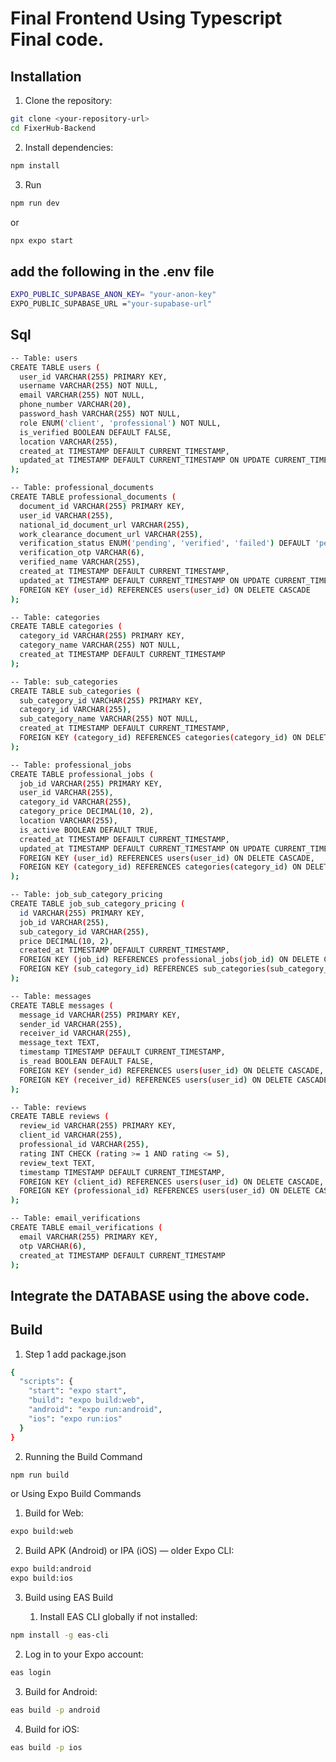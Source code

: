 # Final Frontend Using Typescript Final code.

## Installation

1. Clone the repository:
```bash
git clone <your-repository-url>
cd FixerHub-Backend
```

2. Install dependencies:
```bash
npm install
```

3. Run
```bash
npm run dev
```
or
```bash
npx expo start
```
## add the following in the .env file

```bash
EXPO_PUBLIC_SUPABASE_ANON_KEY= "your-anon-key"
EXPO_PUBLIC_SUPABASE_URL ="your-supabase-url"
```

## Sql 
```bash
-- Table: users
CREATE TABLE users (
  user_id VARCHAR(255) PRIMARY KEY,
  username VARCHAR(255) NOT NULL,
  email VARCHAR(255) NOT NULL,
  phone_number VARCHAR(20),
  password_hash VARCHAR(255) NOT NULL,
  role ENUM('client', 'professional') NOT NULL,
  is_verified BOOLEAN DEFAULT FALSE,
  location VARCHAR(255),
  created_at TIMESTAMP DEFAULT CURRENT_TIMESTAMP,
  updated_at TIMESTAMP DEFAULT CURRENT_TIMESTAMP ON UPDATE CURRENT_TIMESTAMP
);

-- Table: professional_documents
CREATE TABLE professional_documents (
  document_id VARCHAR(255) PRIMARY KEY,
  user_id VARCHAR(255),
  national_id_document_url VARCHAR(255),
  work_clearance_document_url VARCHAR(255),
  verification_status ENUM('pending', 'verified', 'failed') DEFAULT 'pending',
  verification_otp VARCHAR(6),
  verified_name VARCHAR(255),
  created_at TIMESTAMP DEFAULT CURRENT_TIMESTAMP,
  updated_at TIMESTAMP DEFAULT CURRENT_TIMESTAMP ON UPDATE CURRENT_TIMESTAMP,
  FOREIGN KEY (user_id) REFERENCES users(user_id) ON DELETE CASCADE
);

-- Table: categories
CREATE TABLE categories (
  category_id VARCHAR(255) PRIMARY KEY,
  category_name VARCHAR(255) NOT NULL,
  created_at TIMESTAMP DEFAULT CURRENT_TIMESTAMP
);

-- Table: sub_categories
CREATE TABLE sub_categories (
  sub_category_id VARCHAR(255) PRIMARY KEY,
  category_id VARCHAR(255),
  sub_category_name VARCHAR(255) NOT NULL,
  created_at TIMESTAMP DEFAULT CURRENT_TIMESTAMP,
  FOREIGN KEY (category_id) REFERENCES categories(category_id) ON DELETE CASCADE
);

-- Table: professional_jobs
CREATE TABLE professional_jobs (
  job_id VARCHAR(255) PRIMARY KEY,
  user_id VARCHAR(255),
  category_id VARCHAR(255),
  category_price DECIMAL(10, 2),
  location VARCHAR(255),
  is_active BOOLEAN DEFAULT TRUE,
  created_at TIMESTAMP DEFAULT CURRENT_TIMESTAMP,
  updated_at TIMESTAMP DEFAULT CURRENT_TIMESTAMP ON UPDATE CURRENT_TIMESTAMP,
  FOREIGN KEY (user_id) REFERENCES users(user_id) ON DELETE CASCADE,
  FOREIGN KEY (category_id) REFERENCES categories(category_id) ON DELETE CASCADE
);

-- Table: job_sub_category_pricing
CREATE TABLE job_sub_category_pricing (
  id VARCHAR(255) PRIMARY KEY,
  job_id VARCHAR(255),
  sub_category_id VARCHAR(255),
  price DECIMAL(10, 2),
  created_at TIMESTAMP DEFAULT CURRENT_TIMESTAMP,
  FOREIGN KEY (job_id) REFERENCES professional_jobs(job_id) ON DELETE CASCADE,
  FOREIGN KEY (sub_category_id) REFERENCES sub_categories(sub_category_id) ON DELETE CASCADE
);

-- Table: messages
CREATE TABLE messages (
  message_id VARCHAR(255) PRIMARY KEY,
  sender_id VARCHAR(255),
  receiver_id VARCHAR(255),
  message_text TEXT,
  timestamp TIMESTAMP DEFAULT CURRENT_TIMESTAMP,
  is_read BOOLEAN DEFAULT FALSE,
  FOREIGN KEY (sender_id) REFERENCES users(user_id) ON DELETE CASCADE,
  FOREIGN KEY (receiver_id) REFERENCES users(user_id) ON DELETE CASCADE
);

-- Table: reviews
CREATE TABLE reviews (
  review_id VARCHAR(255) PRIMARY KEY,
  client_id VARCHAR(255),
  professional_id VARCHAR(255),
  rating INT CHECK (rating >= 1 AND rating <= 5),
  review_text TEXT,
  timestamp TIMESTAMP DEFAULT CURRENT_TIMESTAMP,
  FOREIGN KEY (client_id) REFERENCES users(user_id) ON DELETE CASCADE,
  FOREIGN KEY (professional_id) REFERENCES users(user_id) ON DELETE CASCADE
);

-- Table: email_verifications
CREATE TABLE email_verifications (
  email VARCHAR(255) PRIMARY KEY,
  otp VARCHAR(6),
  created_at TIMESTAMP DEFAULT CURRENT_TIMESTAMP
);

```

## Integrate the DATABASE using the above code. 


## Build 

1. Step 1 add package.json

   
```bash
{
  "scripts": {
    "start": "expo start",
    "build": "expo build:web",       
    "android": "expo run:android",
    "ios": "expo run:ios"
  }
}
```
2. Running the Build Command

```bash
npm run build
```
or Using Expo Build Commands

1. Build for Web:

```bash
expo build:web
```

2. Build APK (Android) or IPA (iOS) — older Expo CLI:

```bash
expo build:android
expo build:ios
```

3. Build using EAS Build

   1. Install EAS CLI globally if not installed:
  
 ```bash
npm install -g eas-cli
```

  2. Log in to your Expo account:

```bash
eas login
```

  3. Build for Android:

```bash
eas build -p android
```

  4. Build for iOS:

```bash
eas build -p ios
```

